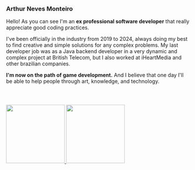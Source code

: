 ### Arthur Neves Monteiro

Hello! As you can see I'm an **ex professional software developer** that really appreciate good coding practices.

I've been officially in the industry from 2019 to 2024, always doing my best to find creative and simple solutions for any complex problems.
My last developer job was as a Java backend developer in a very dynamic and complex project at British Telecom, but I also worked at iHeartMedia and other brazilian companies.

**I'm now on the path of game development.** And I believe that one day I'll be able to help people through art, knowledge, and technology.
#


<div style="display: inline_block"><br>
  <a href="https://github.com/ArthurNvs">
  <img height="160em" src="https://github-readme-stats.vercel.app/api?username=ArthurNvs&show_icons=true&theme=chartreuse-dark&include_all_commits=true&count_private=true"/>
  <img height="160em" src="https://github-readme-stats.vercel.app/api/top-langs/?username=ArthurNvs&layout=compact&langs_count=7&theme=chartreuse-dark"/>
</div>
